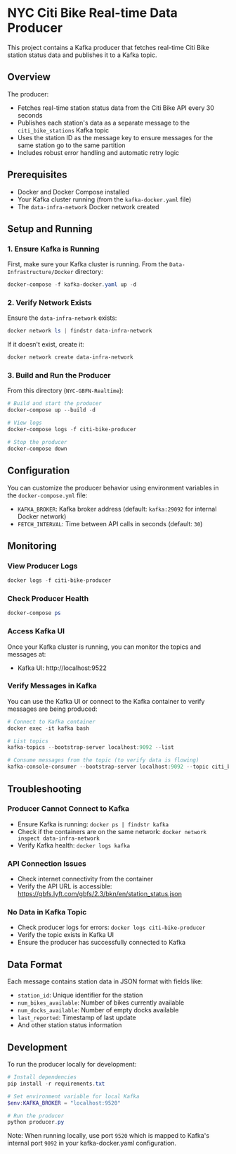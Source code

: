 # NYC Citi Bike Real-time Data Producer

This project contains a Kafka producer that fetches real-time Citi Bike station status data and publishes it to a Kafka topic.

## Overview

The producer:
- Fetches real-time station status data from the Citi Bike API every 30 seconds
- Publishes each station's data as a separate message to the `citi_bike_stations` Kafka topic
- Uses the station ID as the message key to ensure messages for the same station go to the same partition
- Includes robust error handling and automatic retry logic

## Prerequisites

- Docker and Docker Compose installed
- Your Kafka cluster running (from the `kafka-docker.yaml` file)
- The `data-infra-network` Docker network created

## Setup and Running

### 1. Ensure Kafka is Running

First, make sure your Kafka cluster is running. From the `Data-Infrastructure/Docker` directory:

```powershell
docker-compose -f kafka-docker.yaml up -d
```

### 2. Verify Network Exists

Ensure the `data-infra-network` exists:

```powershell
docker network ls | findstr data-infra-network
```

If it doesn't exist, create it:

```powershell
docker network create data-infra-network
```

### 3. Build and Run the Producer

From this directory (`NYC-GBFN-Realtime`):

```powershell
# Build and start the producer
docker-compose up --build -d

# View logs
docker-compose logs -f citi-bike-producer

# Stop the producer
docker-compose down
```

## Configuration

You can customize the producer behavior using environment variables in the `docker-compose.yml` file:

- `KAFKA_BROKER`: Kafka broker address (default: `kafka:29092` for internal Docker network)
- `FETCH_INTERVAL`: Time between API calls in seconds (default: `30`)

## Monitoring

### View Producer Logs
```powershell
docker logs -f citi-bike-producer
```

### Check Producer Health
```powershell
docker-compose ps
```

### Access Kafka UI
Once your Kafka cluster is running, you can monitor the topics and messages at:
- Kafka UI: http://localhost:9522

### Verify Messages in Kafka

You can use the Kafka UI or connect to the Kafka container to verify messages are being produced:

```powershell
# Connect to Kafka container
docker exec -it kafka bash

# List topics
kafka-topics --bootstrap-server localhost:9092 --list

# Consume messages from the topic (to verify data is flowing)
kafka-console-consumer --bootstrap-server localhost:9092 --topic citi_bike_stations --from-beginning
```

## Troubleshooting

### Producer Cannot Connect to Kafka
- Ensure Kafka is running: `docker ps | findstr kafka`
- Check if the containers are on the same network: `docker network inspect data-infra-network`
- Verify Kafka health: `docker logs kafka`

### API Connection Issues
- Check internet connectivity from the container
- Verify the API URL is accessible: https://gbfs.lyft.com/gbfs/2.3/bkn/en/station_status.json

### No Data in Kafka Topic
- Check producer logs for errors: `docker logs citi-bike-producer`
- Verify the topic exists in Kafka UI
- Ensure the producer has successfully connected to Kafka

## Data Format

Each message contains station data in JSON format with fields like:
- `station_id`: Unique identifier for the station
- `num_bikes_available`: Number of bikes currently available
- `num_docks_available`: Number of empty docks available
- `last_reported`: Timestamp of last update
- And other station status information

## Development

To run the producer locally for development:

```powershell
# Install dependencies
pip install -r requirements.txt

# Set environment variable for local Kafka
$env:KAFKA_BROKER = "localhost:9520"

# Run the producer
python producer.py
```

Note: When running locally, use port `9520` which is mapped to Kafka's internal port `9092` in your kafka-docker.yaml configuration.
